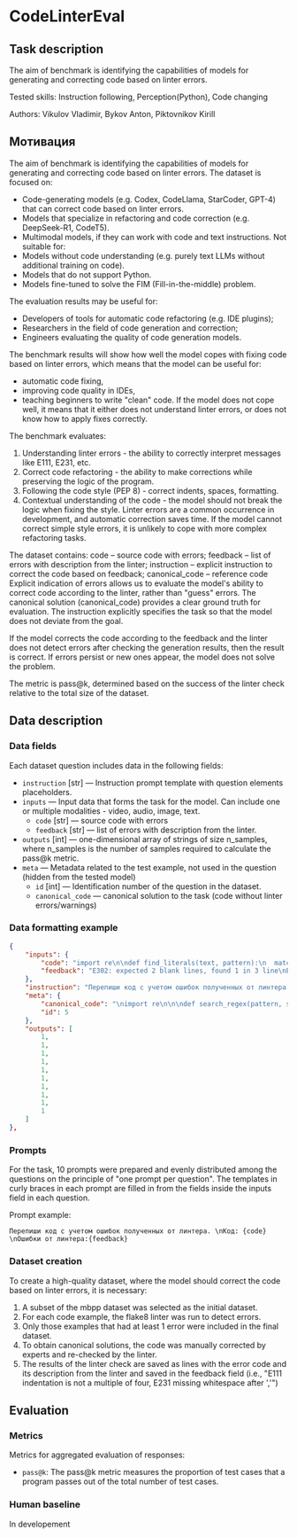 # CodeLinterEval


## Task description

The aim of benchmark is identifying the capabilities of models for generating and correcting code based on linter errors.

Tested skills: Instruction following, Perception(Python), Code changing

Authors: Vikulov Vladimir, Bykov Anton, Piktovnikov Kirill


## Мотивация

The aim of benchmark is identifying the capabilities of models for generating and correcting code based on linter errors.
The dataset is focused on:
- Code-generating models (e.g. Codex, CodeLlama, StarCoder, GPT-4) that can correct code based on linter errors.
- Models that specialize in refactoring and code correction (e.g. DeepSeek-R1, CodeT5).
- Multimodal models, if they can work with code and text instructions.
Not suitable for:
- Models without code understanding (e.g. purely text LLMs without additional training on code).
- Models that do not support Python.
- Models fine-tuned to solve the FIM (Fill-in-the-middle) problem.

The evaluation results may be useful for:
- Developers of tools for automatic code refactoring (e.g. IDE plugins);
- Researchers in the field of code generation and correction;
- Engineers evaluating the quality of code generation models.

The benchmark results will show how well the model copes with fixing code based on linter errors, which means that the model
can be useful for:
- automatic code fixing,
- improving code quality in IDEs,
- teaching beginners to write "clean" code.
If the model does not cope well, it means that it either does not understand linter errors, or does not know how to apply fixes correctly.

The benchmark evaluates:
1. Understanding linter errors - the ability to correctly interpret messages like E111, E231, etc.
2. Correct code refactoring - the ability to make corrections while preserving the logic of the program.
3. Following the code style (PEP 8) - correct indents, spaces, formatting.
4. Contextual understanding of the code - the model should not break the logic when fixing the style. Linter errors are a common occurrence in development, and automatic correction saves time.
If the model cannot correct simple style errors, it is unlikely to cope with more complex refactoring tasks.

The dataset contains:
code – source code with errors;
feedback – list of errors with description from the linter;
instruction – explicit instruction to correct the code based on feedback;
canonical_code – reference code
Explicit indication of errors allows us to evaluate the model's ability to correct code according to the linter, rather than "guess" errors.
The canonical solution (canonical_code) provides a clear ground truth for evaluation.
The instruction explicitly specifies the task so that the model does not deviate from the goal.

If the model corrects the code according to the feedback and the linter does not detect errors after checking the generation results, then the result is correct.
If errors persist or new ones appear, the model does not solve the problem.

The metric is pass@k, determined based on the success of the linter check relative to the total size of the dataset.


## Data description

### Data fields

Each dataset question includes data in the following fields:

- `instruction` [str] — Instruction prompt template with question elements placeholders.
- `inputs` — Input data that forms the task for the model. Can include one or multiple modalities - video, audio, image, text.
    - `code` [str] — source code with errors
    - `feedback` [str] — list of errors with description from the linter.
- `outputs` [int] — one-dimensional array of strings of size n_samples, where n_samples is the number of samples required to calculate the pass@k metric.
- `meta` — Metadata related to the test example, not used in the question (hidden from the tested model)
    - `id` [int] — Identification number of the question in the dataset.
    - `canonical_code` — canonical solution to the task (code without linter errors/warnings)

### Data formatting example

```json
{
	"inputs": {
		"code": "import re\n\ndef find_literals(text, pattern):\n  match = re.search(pattern, text)\n  s = match.start()\n  e = match.end()\n  return (match.re.pattern, s, e)",
		"feedback": "E302: expected 2 blank lines, found 1 in 3 line\nE111: indentation is not a multiple of 4 in 4 line\nE111: indentation is not a multiple of 4 in 5 line\nE111: indentation is not a multiple of 4 in 6 line\nE111: indentation is not a multiple of 4 in 7 line\nW292: no newline at end of file in 7 line\n"
	},
	"instruction": "Перепиши код с учетом ошибок полученных от линтера. \nКод: {code} \nОшибки от линтера:{feedback}",
	"meta": {
		"canonical_code": "\nimport re\n\n\ndef search_regex(pattern, string):\n    match = re.search(pattern, string)\n    if match:\n        return match.group(), match.start(), match.end()\n    else:\n        return None\n",
		"id": 5
	},
	"outputs": [
		1,
		1,
		1,
		1,
		1,
		1,
		1,
		1,
		1,
		1
	]
},
```


### Prompts

For the task, 10 prompts were prepared and evenly distributed among the questions on the principle of "one prompt per question". The templates in curly braces in each prompt are filled in from the fields inside the inputs field in each question.


Prompt example:

```
Перепиши код с учетом ошибок полученных от линтера. \nКод: {code} \nОшибки от линтера:{feedback}
```


### Dataset creation

To create a high-quality dataset, where the model should correct the code based on linter errors, it is necessary: ​​
1. A subset of the mbpp dataset was selected as the initial dataset.
2. For each code example, the flake8 linter was run to detect errors.
3. Only those examples that had at least 1 error were included in the final dataset.
4. To obtain canonical solutions, the code was manually corrected by experts and re-checked by the linter.
5. The results of the linter check are saved as lines with the error code and its description from the linter and saved in the feedback field
(i.e., "E111 indentation is not a multiple of four, E231 missing whitespace after ','")


## Evaluation


### Metrics

Metrics for aggregated evaluation of responses:

- `pass@k`: The pass@k metric measures the proportion of test cases that a program passes out of the total number of test cases.


### Human baseline

In developement

